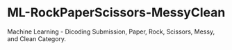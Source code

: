 # ML-RockPaperScissors-MessyClean
Machine Learning - Dicoding Submission, Paper, Rock, Scissors, Messy, and Clean Category.
